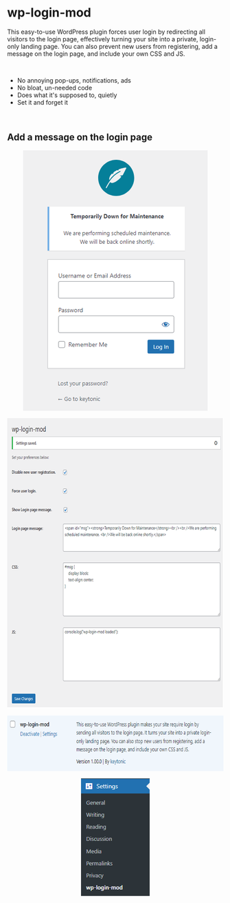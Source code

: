 # wp-login-mod
This easy-to-use WordPress plugin forces user login by redirecting all visitors to the login page, effectively turning your site into a private, login-only landing page. You can also prevent new users from registering, add a message on the login page, and include your own CSS and JS.

<br />

* No annoying pop-ups, notifications, ads
* No bloat, un-needed code
* Does what it's supposed to, quietly
* Set it and forget it

<br />

## Add a message on the login page


<p align="center">
<img src="https://raw.githubusercontent.com/keytonic/wp-login-mod/main/images/4.png"
  alt="Easy to configure"
  width="430" height="605">
</p>





<p align="center">
<img src="https://raw.githubusercontent.com/keytonic/wp-login-mod/main/images/1.png"
  alt="Easy to configure"
  width="696" height="674">
</p>




<p align="center">
<img src="https://raw.githubusercontent.com/keytonic/wp-login-mod/main/images/3.png"
  alt="Easy to configure"
  width="681" height="129">
</p>

<p align="center">
<img src="https://raw.githubusercontent.com/keytonic/wp-login-mod/main/images/2.png"
  alt="Easy to configure"
  width="160" height="273">
</p>
